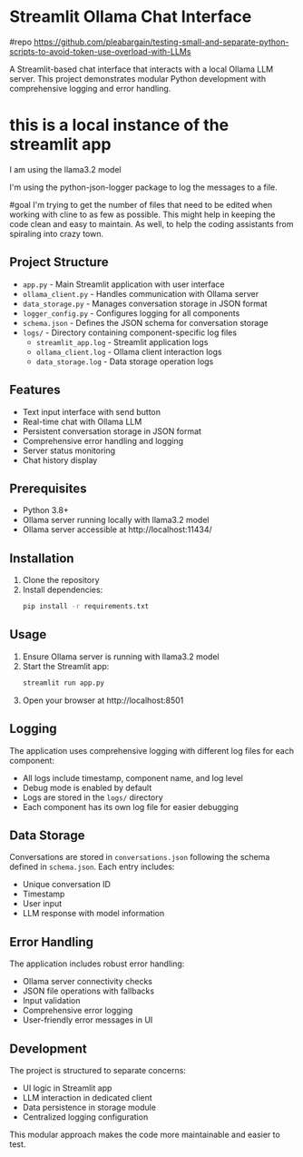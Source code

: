 # Streamlit Ollama Chat Interface

#repo
https://github.com/pleabargain/testing-small-and-separate-python-scripts-to-avoid-token-use-overload-with-LLMs


A Streamlit-based chat interface that interacts with a local Ollama LLM server. This project demonstrates modular Python development with comprehensive logging and error handling.

# this is a local instance of the streamlit app
I am using the llama3.2 model

I'm using the python-json-logger package to log the messages to a file.

#goal
I'm trying to get the number of files that need to be edited when working with cline to as few as possible. This might help in keeping the code clean and easy to maintain. As well, to help the coding assistants from spiraling into crazy town.


## Project Structure

- `app.py` - Main Streamlit application with user interface
- `ollama_client.py` - Handles communication with Ollama server
- `data_storage.py` - Manages conversation storage in JSON format
- `logger_config.py` - Configures logging for all components
- `schema.json` - Defines the JSON schema for conversation storage
- `logs/` - Directory containing component-specific log files
  - `streamlit_app.log` - Streamlit application logs
  - `ollama_client.log` - Ollama client interaction logs
  - `data_storage.log` - Data storage operation logs

## Features

- Text input interface with send button
- Real-time chat with Ollama LLM
- Persistent conversation storage in JSON format
- Comprehensive error handling and logging
- Server status monitoring
- Chat history display

## Prerequisites

- Python 3.8+
- Ollama server running locally with llama3.2 model
- Ollama server accessible at http://localhost:11434/

## Installation

1. Clone the repository
2. Install dependencies:
   ```bash
   pip install -r requirements.txt
   ```

## Usage

1. Ensure Ollama server is running with llama3.2 model
2. Start the Streamlit app:
   ```bash
   streamlit run app.py
   ```
3. Open your browser at http://localhost:8501

## Logging

The application uses comprehensive logging with different log files for each component:

- All logs include timestamp, component name, and log level
- Debug mode is enabled by default
- Logs are stored in the `logs/` directory
- Each component has its own log file for easier debugging

## Data Storage

Conversations are stored in `conversations.json` following the schema defined in `schema.json`. Each entry includes:

- Unique conversation ID
- Timestamp
- User input
- LLM response with model information

## Error Handling

The application includes robust error handling:

- Ollama server connectivity checks
- JSON file operations with fallbacks
- Input validation
- Comprehensive error logging
- User-friendly error messages in UI

## Development

The project is structured to separate concerns:

- UI logic in Streamlit app
- LLM interaction in dedicated client
- Data persistence in storage module
- Centralized logging configuration

This modular approach makes the code more maintainable and easier to test.
